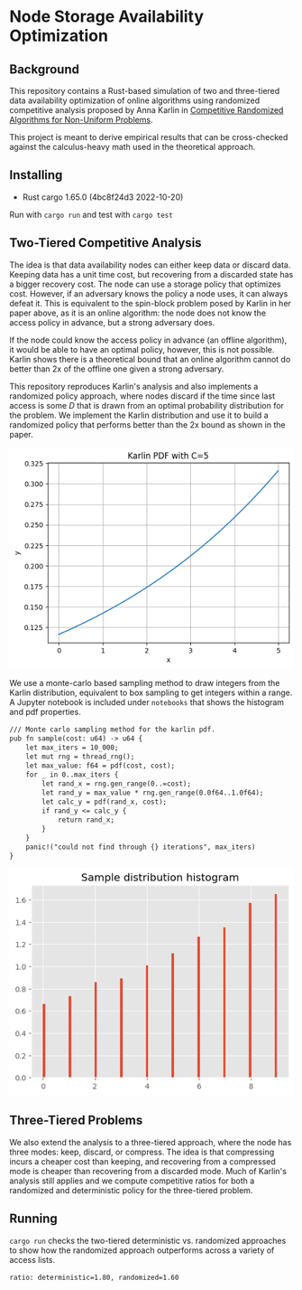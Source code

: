 # Node Storage Availability Optimization

## Background

This repository contains a Rust-based simulation of two and three-tiered data availability
optimization of online algorithms using randomized competitive analysis proposed by Anna Karlin
in [Competitive Randomized Algorithms for Non-Uniform Problems](http://courses.csail.mit.edu/6.895/fall03/handouts/papers/karlin.pdf).

This project is meant to derive empirical results that can be cross-checked against the calculus-heavy 
math used in the theoretical approach.

## Installing

- Rust cargo 1.65.0 (4bc8f24d3 2022-10-20)

Run with `cargo run` and test with `cargo test`

## Two-Tiered Competitive Analysis

The idea is that data availability nodes can either keep data or discard data. Keeping data has a
unit time cost, but recovering from a discarded state has a bigger recovery cost. The node can
use a storage policy that optimizes cost. However, if an adversary knows the policy a node uses,
it can always defeat it. This is equivalent to the spin-block problem posed by Karlin in her paper above,
as it is an online algorithm: the node does not know the access policy in advance, but a strong adversary does.

If the node could know the access policy in advance (an offline algorithm), it would be able to have 
an optimal policy, however, this is not possible. Karlin shows there is a theoretical bound that
an online algorithm cannot do better than 2x of the offline one given a strong adversary.

This repository reproduces Karlin's analysis and also implements a randomized policy approach, where nodes
discard if the time since last access is some $D$ that is drawn from an optimal probability distribution
for the problem. We implement the Karlin distribution and use it to build a randomized policy that performs
better than the 2x bound as shown in the paper.

![](karlinpdf.png?raw=true)

We use a monte-carlo based sampling method to draw integers from the Karlin distribution, equivalent
to box sampling to get integers within a range. A Jupyter notebook is included under `notebooks` that
shows the histogram and pdf properties.

```
/// Monte carlo sampling method for the karlin pdf.
pub fn sample(cost: u64) -> u64 {
    let max_iters = 10_000;
    let mut rng = thread_rng();
    let max_value: f64 = pdf(cost, cost);
    for _ in 0..max_iters {
        let rand_x = rng.gen_range(0..=cost);
        let rand_y = max_value * rng.gen_range(0.0f64..1.0f64);
        let calc_y = pdf(rand_x, cost);
        if rand_y <= calc_y {
            return rand_x;
        }
    }
    panic!("could not find through {} iterations", max_iters)
}
```

![](montecarlo.png?raw=true)

## Three-Tiered Problems

We also extend the analysis to a three-tiered approach, where the node has three modes: keep, discard, or compress.
The idea is that compressing incurs a cheaper cost than keeping, and recovering from a compressed mode is cheaper
than recovering from a discarded mode. Much of Karlin's analysis still applies and we compute competitive ratios
for both a randomized and deterministic policy for the three-tiered problem.

## Running

`cargo run` checks the two-tiered deterministic vs. randomized approaches to show how the randomized approach
outperforms across a variety of access lists.

```
ratio: deterministic=1.80, randomized=1.60
```














